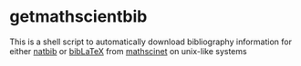 # getmathscientbib

This is a shell script to automatically download bibliography information for
either
[natbib](https://www.sharelatex.com/learn/Bibliography_management_with_natbib)
or
[bibLaTeX](https://www.sharelatex.com/learn/Bibliography_management_with_biblatex)
from [mathscinet](http://www.ams.org/mathscinet/) on unix-like systems
